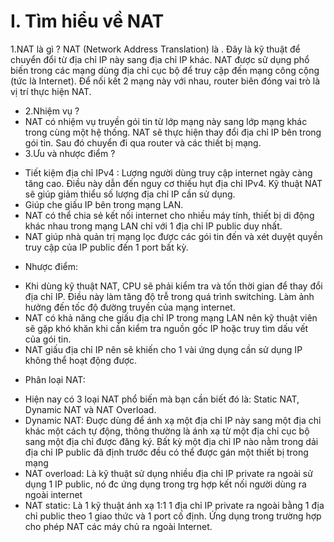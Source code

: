 # I. Tìm hiểu về NAT
1.NAT là gì ?
NAT (Network Address Translation) là . Đây là kỹ thuật để chuyển đổi từ địa chỉ IP này sang địa chỉ IP khác. 
NAT được sử dụng phổ biến trong các mạng dùng địa chỉ cục bộ để truy cập đến mạng công cộng (tức là Internet). Để nối kết 2 mạng này với nhau, router biên đóng vai trò là vị trí thực hiện NAT.
- 2.Nhiệm vụ ?
- NAT có nhiệm vụ truyền gói tin từ lớp mạng này sang lớp mạng khác trong cùng một hệ thống. NAT sẽ thực hiện thay đổi địa chỉ IP bên trong gói tin. Sau đó chuyển đi qua router và các thiết bị mạng.
- 3.Ưu và nhược điểm ?
+ Tiết kiệm địa chỉ IPv4 : Lượng người dùng truy cập internet ngày càng tăng cao. Điều này dẫn đến nguy cơ thiếu hụt địa chỉ IPv4. Kỹ thuật NAT sẽ giúp giảm thiểu số lượng địa chỉ IP cần sử dụng.
+ Giúp che giấu IP bên trong mạng LAN.
+ NAT có thể chia sẻ kết nối internet cho nhiều máy tính, thiết bị di động khác nhau trong mạng LAN chỉ với 1 địa chỉ IP public duy nhất.
+ NAT giúp nhà quản trị mạng lọc được các gói tin đến và xét duyệt quyền truy cập của IP public đến 1 port bất kỳ.
- Nhược điểm:
+ Khi dùng kỹ thuật NAT, CPU sẽ phải kiểm tra và tốn thời gian để thay đổi địa chỉ IP. Điều này làm tăng độ trễ trong quá trình switching. Làm ảnh hưởng đến tốc độ đường truyền của mạng internet.
+ NAT có khả năng che giấu địa chỉ IP trong mạng LAN nên kỹ thuật viên sẽ gặp khó khăn khi cần kiểm tra nguồn gốc IP hoặc truy tìm dấu vết của gói tin.
+ NAT giấu địa chỉ IP nên sẽ khiến cho 1 vài ứng dụng cần sử dụng IP không thể hoạt động được.
- Phân loại NAT:
+ Hiện nay có 3 loại NAT phổ biến mà bạn cần biết đó là: Static NAT, Dynamic NAT và NAT Overload.
+ Dynamic NAT: Đuợc dùng để ánh xạ một địa chỉ IP này sang một địa chỉ khác một cách tự động, thông thường là ánh xạ từ một địa chỉ cục bộ sang một địa chỉ được đăng ký. Bất kỳ một địa chỉ IP nào nằm trong dải địa chỉ IP public đã định trước đều có thể được gán một thiết bị trong mạng
+ NAT overload: Là kỹ thuật sử dụng nhiều địa chỉ IP private ra ngoài sử dụng 1 IP public, nó đc ứng dụng trong trg hợp kết nối người dùng ra ngoài internet
+ NAT static: Là 1 kỹ thuật ánh xạ 1:1 1 địa chỉ IP private ra ngoài bằng 1 địa chỉ public theo 1 giao thức và 1 port cố định. Ứng dụng trong trường hợp cho phép NAT các máy chủ ra ngoài Internet.

